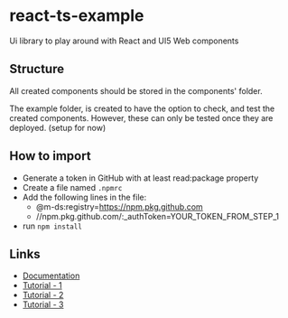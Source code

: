 # react-ts-example

Ui library to play around with React and UI5 Web components

## Structure

All created components should be stored in the components' folder.

The example folder, is created to have the option to check, and test the created components.
However, these can only be tested once they are deployed. (setup for now)

## How to import
- Generate a token in GitHub with at least read:package property
- Create a file named `.npmrc`
- Add the following lines in the file:
    - @m-ds:registry=https://npm.pkg.github.com
    - //npm.pkg.github.com/:_authToken=YOUR_TOKEN_FROM_STEP_1
- run `npm install`

## Links
- [Documentation](https://sap.github.io/ui5-webcomponents-react/?path=/docs/getting-started--docs)
- [Tutorial - 1](https://javascript.plainenglish.io/publishing-a-typescript-npm-package-with-github-actions-7f6486e7da95)
- [Tutorial - 2](https://betterprogramming.pub/build-your-very-own-react-component-library-and-publish-it-to-github-package-registry-192a688a51fd)
- [Tutorial - 3](https://betterprogramming.pub/how-to-create-and-publish-react-typescript-npm-package-with-demo-and-automated-build-80c40ec28aca)

